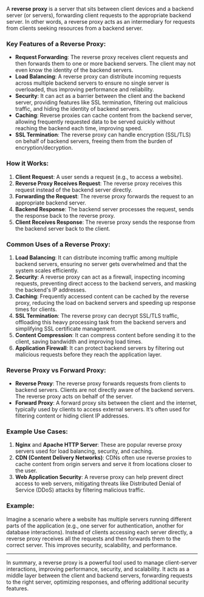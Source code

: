 A **reverse proxy** is a server that sits between client devices and a backend server (or servers), forwarding client requests to the appropriate backend server. In other words, a reverse proxy acts as an intermediary for requests from clients seeking resources from a backend server.

### Key Features of a Reverse Proxy:

* **Request Forwarding**: The reverse proxy receives client requests and then forwards them to one or more backend servers. The client may not even know the identity of the backend servers.
* **Load Balancing**: A reverse proxy can distribute incoming requests across multiple backend servers to ensure no single server is overloaded, thus improving performance and reliability.
* **Security**: It can act as a barrier between the client and the backend server, providing features like SSL termination, filtering out malicious traffic, and hiding the identity of backend servers.
* **Caching**: Reverse proxies can cache content from the backend server, allowing frequently requested data to be served quickly without reaching the backend each time, improving speed.
* **SSL Termination**: The reverse proxy can handle encryption (SSL/TLS) on behalf of backend servers, freeing them from the burden of encryption/decryption.

### How it Works:

1. **Client Request**: A user sends a request (e.g., to access a website).
2. **Reverse Proxy Receives Request**: The reverse proxy receives this request instead of the backend server directly.
3. **Forwarding the Request**: The reverse proxy forwards the request to an appropriate backend server.
4. **Backend Response**: The backend server processes the request, sends the response back to the reverse proxy.
5. **Client Receives Response**: The reverse proxy sends the response from the backend server back to the client.

### Common Uses of a Reverse Proxy:

1. **Load Balancing**: It can distribute incoming traffic among multiple backend servers, ensuring no server gets overwhelmed and that the system scales efficiently.
2. **Security**: A reverse proxy can act as a firewall, inspecting incoming requests, preventing direct access to the backend servers, and masking the backend's IP addresses.
3. **Caching**: Frequently accessed content can be cached by the reverse proxy, reducing the load on backend servers and speeding up response times for clients.
4. **SSL Termination**: The reverse proxy can decrypt SSL/TLS traffic, offloading this heavy processing task from the backend servers and simplifying SSL certificate management.
5. **Content Compression**: It can compress content before sending it to the client, saving bandwidth and improving load times.
6. **Application Firewall**: It can protect backend servers by filtering out malicious requests before they reach the application layer.

### Reverse Proxy vs Forward Proxy:

* **Reverse Proxy**: The reverse proxy forwards requests from clients to backend servers. Clients are not directly aware of the backend servers. The reverse proxy acts on behalf of the server.
* **Forward Proxy**: A forward proxy sits between the client and the internet, typically used by clients to access external servers. It’s often used for filtering content or hiding client IP addresses.

### Example Use Cases:

1. **Nginx** and **Apache HTTP Server**: These are popular reverse proxy servers used for load balancing, security, and caching.
2. **CDN (Content Delivery Networks)**: CDNs often use reverse proxies to cache content from origin servers and serve it from locations closer to the user.
3. **Web Application Security**: A reverse proxy can help prevent direct access to web servers, mitigating threats like Distributed Denial of Service (DDoS) attacks by filtering malicious traffic.

### Example:

Imagine a scenario where a website has multiple servers running different parts of the application (e.g., one server for authentication, another for database interactions). Instead of clients accessing each server directly, a reverse proxy receives all the requests and then forwards them to the correct server. This improves security, scalability, and performance.

---

In summary, a reverse proxy is a powerful tool used to manage client-server interactions, improving performance, security, and scalability. It acts as a middle layer between the client and backend servers, forwarding requests to the right server, optimizing responses, and offering additional security features.
